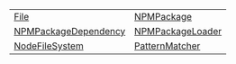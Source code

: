 |                                                                                      |                                                                              |
| ------------------------------------------------------------------------------------ | ---------------------------------------------------------------------------- |
| [File](/aot/system/class/file-system/file.md)                                        | [NPMPackage](/aot/system/class/npm-package-loader/npmpackage.md)             |
| [NPMPackageDependency](/aot/system/class/npm-package-loader/npmpackagedependency.md) | [NPMPackageLoader](/aot/system/class/npm-package-loader/npmpackageloader.md) |
| [NodeFileSystem](/aot/system/class/file-system/nodefilesystem.md)                    | [PatternMatcher](/aot/system/class/pattern-matcher/patternmatcher.md)        |